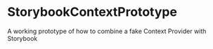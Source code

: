 # StorybookContextPrototype
A working prototype of how to combine a fake Context Provider with Storybook
